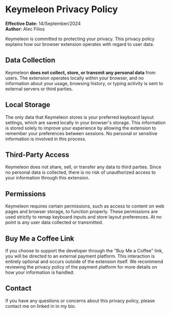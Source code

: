 # Keymeleon Privacy Policy

**Effective Date:** 14/September/2024  
**Author:** Alec Filios

Keymeleon is committed to protecting your privacy. This privacy policy explains how our browser extension operates with regard to user data.

## Data Collection
Keymeleon **does not collect, store, or transmit any personal data** from users. The extension operates locally within your browser, and no information about your usage, browsing history, or typing activity is sent to external servers or third parties.

## Local Storage
The only data that Keymeleon stores is your preferred keyboard layout settings, which are saved locally in your browser's storage. This information is stored solely to improve your experience by allowing the extension to remember your preferences between sessions. No personal or sensitive information is involved in this process.

## Third-Party Access
Keymeleon does not share, sell, or transfer any data to third parties. Since no personal data is collected, there is no risk of unauthorized access to your information through this extension.

## Permissions
Keymeleon requires certain permissions, such as access to content on web pages and browser storage, to function properly. These permissions are used strictly to remap keyboard inputs and store layout preferences. At no point is any user data collected or transmitted.

## Buy Me a Coffee Link
If you choose to support the developer through the "Buy Me a Coffee" link, you will be directed to an external payment platform. This interaction is entirely optional and occurs outside of the extension itself. We recommend reviewing the privacy policy of the payment platform for more details on how your information is handled.

## Contact
If you have any questions or concerns about this privacy policy, please contact me on linked in in my bio.
